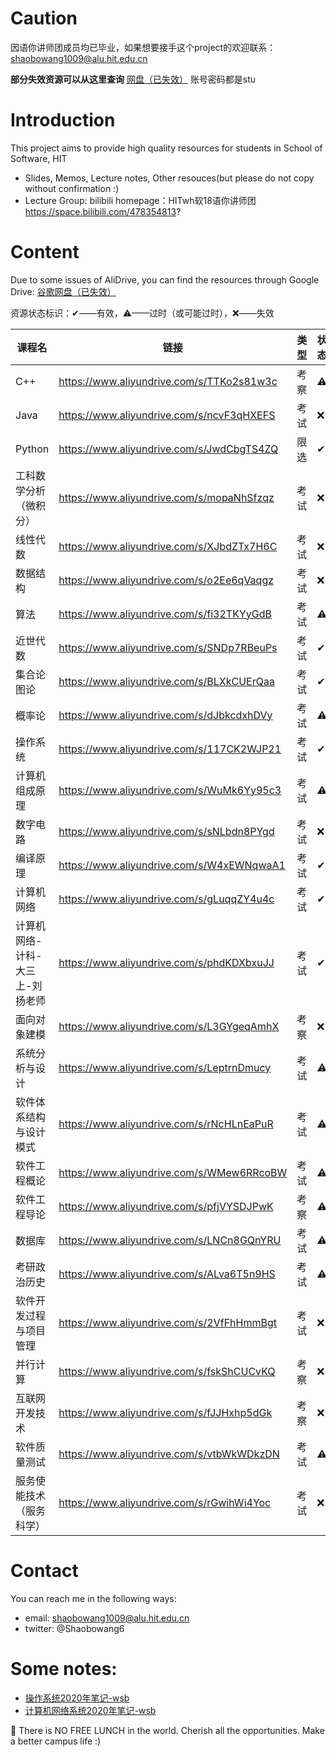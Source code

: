 # Caution
因语你讲师团成员均已毕业，如果想要接手这个project的欢迎联系：shaobowang1009@alu.hit.edu.cn

**部分失效资源可以从这里查询** [网盘（已失效）](http://hitwh.cloud/) 账号密码都是stu
# Introduction
This project aims to provide high quality resources for students in School of Software, HIT
- Slides, Memos, Lecture notes, Other resouces(but please do not copy without confirmation :) 
- Lecture Group: bilibili homepage：HITwh软18语你讲师团 https://space.bilibili.com/478354813?
# Content
Due to some issues of AliDrive, you can find the resources through Google Drive: [谷歌网盘（已失效）](https://drive.google.com/drive/folders/1KN6TaueZ90QUUE57uLXJpJ4XPKxc8PN2?usp=sharing)

资源状态标识：✔——有效，⚠——过时（或可能过时），❌——失效

| 课程名                 | 链接                                      | 类型 | 状态 |
| ---------------------- | ----------------------------------------- | ---- | -- |
| C++                    | https://www.aliyundrive.com/s/TTKo2s81w3c | 考察 | ⚠ |
| Java                   | https://www.aliyundrive.com/s/ncvF3qHXEFS | 考试 | ❌ |
| Python                 | https://www.aliyundrive.com/s/JwdCbgTS4ZQ | 限选 | ✔ |
| 工科数学分析（微积分） | https://www.aliyundrive.com/s/mopaNhSfzqz | 考试 | ❌ |
| 线性代数               | https://www.aliyundrive.com/s/XJbdZTx7H6C | 考试 | ❌ |
| 数据结构               | https://www.aliyundrive.com/s/o2Ee6qVaqgz | 考试 | ❌ |
| 算法                   | https://www.aliyundrive.com/s/fi32TKYyGdB | 考试 | ⚠ |
| 近世代数               | https://www.aliyundrive.com/s/SNDp7RBeuPs | 考试 | ✔ |
| 集合论图论             | https://www.aliyundrive.com/s/BLXkCUErQaa | 考试 | ✔ |
| 概率论                 | https://www.aliyundrive.com/s/dJbkcdxhDVy | 考试 | ⚠ |
| 操作系统               | https://www.aliyundrive.com/s/117CK2WJP21 | 考试 | ✔ |
| 计算机组成原理         | https://www.aliyundrive.com/s/WuMk6Yy95c3 | 考试 | ⚠ |
| 数字电路               | https://www.aliyundrive.com/s/sNLbdn8PYgd | 考试 | ❌ |
| 编译原理               | https://www.aliyundrive.com/s/W4xEWNqwaA1 | 考试 | ✔ |
| 计算机网络             | https://www.aliyundrive.com/s/gLuqqZY4u4c | 考试 | ✔ |
| 计算机网络-计科-大三上-刘扬老师 | https://www.aliyundrive.com/s/phdKDXbxuJJ | 考试 | ✔ |
| 面向对象建模           | https://www.aliyundrive.com/s/L3GYgeqAmhX | 考察 | ❌ |
| 系统分析与设计         | https://www.aliyundrive.com/s/LeptrnDmucy | 考试 | ⚠ |
| 软件体系结构与设计模式 | https://www.aliyundrive.com/s/rNcHLnEaPuR | 考试 | ⚠ |
| 软件工程概论           | https://www.aliyundrive.com/s/WMew6RRcoBW | 考试 | ⚠ |
| 软件工程导论           | https://www.aliyundrive.com/s/pfjVYSDJPwK | 考察 | ⚠ |
| 数据库                 | https://www.aliyundrive.com/s/LNCn8GQnYRU | 考试 | ⚠ |
| 考研政治历史           | https://www.aliyundrive.com/s/ALva6T5n9HS | 考试 | ⚠ |
| 软件开发过程与项目管理 | https://www.aliyundrive.com/s/2VfFhHmmBgt | 考试 | ❌ |
| 并行计算               | https://www.aliyundrive.com/s/fskShCUCvKQ | 考察 | ❌ |
| 互联网开发技术         | https://www.aliyundrive.com/s/fJJHxhp5dGk | 考察 | ❌ |
| 软件质量测试           | https://www.aliyundrive.com/s/vtbWkWDkzDN | 考试 | ⚠ |
| 服务使能技术（服务科学） | https://www.aliyundrive.com/s/rGwihWi4Yoc | 考试 | ❌ |
# Contact
You can reach me in the following ways:
- email: shaobowang1009@alu.hit.edu.cn
- twitter: @Shaobowang6
# Some notes:
- [操作系统2020年笔记-wsb](https://gszfwsb.github.io/files/os/os.html)
- [计算机网络系统2020年笔记-wsb](https://gszfwsb.github.io/files/cn/cn.html)

🍎 There is NO FREE LUNCH in the world. Cherish all the opportunities. Make a better campus life :)
